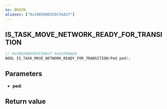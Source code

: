 ```yaml
---
ns: BRAIN
aliases: ["0x30ED88D5E0C56A37"]
---
```

## IS_TASK_MOVE_NETWORK_READY_FOR_TRANSITION

```c
// 0x30ED88D5E0C56A37 0x92FDBAE6
BOOL IS_TASK_MOVE_NETWORK_READY_FOR_TRANSITION(Ped ped);
```


## Parameters
* **ped**: 

## Return value
